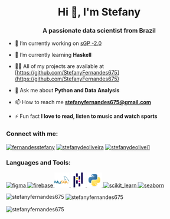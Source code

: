 <h1 align="center">Hi 👋, I'm Stefany</h1>
<h3 align="center">A passionate data scientist from Brazil</h3>

- 🔭 I’m currently working on [sGP -2.0](https://github.com/StefanyFernandes675/sgp-2.0)

- 🌱 I’m currently learning **Haskell**

- 👨‍💻 All of my projects are available at [https://github.com/StefanyFernandes675](https://github.com/StefanyFernandes675)

- 💬 Ask me about **Python and Data Analysis**

- 📫 How to reach me **stefanyfernandes675@gmail.com**

- ⚡ Fun fact **I love to read, listen to music and watch sports**

<h3 align="left">Connect with me:</h3>
<p align="left">
<a href="https://linkedin.com/in/fernandesstefany" target="blank"><img align="center" src="https://raw.githubusercontent.com/rahuldkjain/github-profile-readme-generator/master/src/images/icons/Social/linked-in-alt.svg" alt="fernandesstefany" height="30" width="40" /></a>
<a href="https://kaggle.com/stefanydeoliveira" target="blank"><img align="center" src="https://raw.githubusercontent.com/rahuldkjain/github-profile-readme-generator/master/src/images/icons/Social/kaggle.svg" alt="stefanydeoliveira" height="30" width="40" /></a>
<a href="https://www.hackerrank.com/stefanydeolivei1" target="blank"><img align="center" src="https://raw.githubusercontent.com/rahuldkjain/github-profile-readme-generator/master/src/images/icons/Social/hackerrank.svg" alt="stefanydeolivei1" height="30" width="40" /></a>
</p>

<h3 align="left">Languages and Tools:</h3>
<p align="left"> <a href="https://www.figma.com/" target="_blank" rel="noreferrer"> <img src="https://www.vectorlogo.zone/logos/figma/figma-icon.svg" alt="figma" width="40" height="40"/> </a> <a href="https://firebase.google.com/" target="_blank" rel="noreferrer"> <img src="https://www.vectorlogo.zone/logos/firebase/firebase-icon.svg" alt="firebase" width="40" height="40"/> </a> <a href="https://www.mysql.com/" target="_blank" rel="noreferrer"> <img src="https://raw.githubusercontent.com/devicons/devicon/master/icons/mysql/mysql-original-wordmark.svg" alt="mysql" width="40" height="40"/> </a> <a href="https://pandas.pydata.org/" target="_blank" rel="noreferrer"> <img src="https://raw.githubusercontent.com/devicons/devicon/2ae2a900d2f041da66e950e4d48052658d850630/icons/pandas/pandas-original.svg" alt="pandas" width="40" height="40"/> </a> <a href="https://www.python.org" target="_blank" rel="noreferrer"> <img src="https://raw.githubusercontent.com/devicons/devicon/master/icons/python/python-original.svg" alt="python" width="40" height="40"/> </a> <a href="https://scikit-learn.org/" target="_blank" rel="noreferrer"> <img src="https://upload.wikimedia.org/wikipedia/commons/0/05/Scikit_learn_logo_small.svg" alt="scikit_learn" width="40" height="40"/> </a> <a href="https://seaborn.pydata.org/" target="_blank" rel="noreferrer"> <img src="https://seaborn.pydata.org/_images/logo-mark-lightbg.svg" alt="seaborn" width="40" height="40"/> </a> </p>

<p><img align="left" src="https://github-readme-stats.vercel.app/api/top-langs?username=stefanyfernandes675&show_icons=true&locale=en&layout=compact" alt="stefanyfernandes675" /></p>

<p>&nbsp;<img align="center" src="https://github-readme-stats.vercel.app/api?username=stefanyfernandes675&show_icons=true&locale=en" alt="stefanyfernandes675" /></p>

<p><img align="center" src="https://github-readme-streak-stats.herokuapp.com/?user=stefanyfernandes675&" alt="stefanyfernandes675" /></p>
